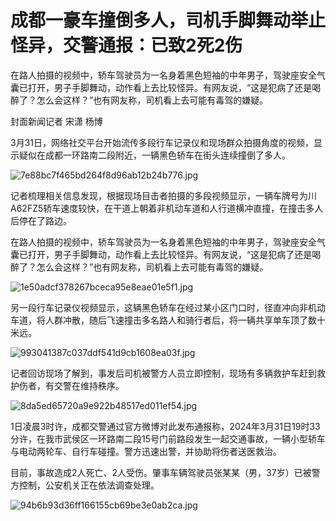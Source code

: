 # 成都一豪车撞倒多人，司机手脚舞动举止怪异，交警通报：已致2死2伤

在路人拍摄的视频中，轿车驾驶员为一名身着黑色短袖的中年男子，驾驶座安全气囊已打开，男子手脚舞动，动作看上去比较怪异。有网友说，“这是犯病了还是喝醉了？怎么会这样？”也有网友称，司机看上去可能有毒驾的嫌疑。

封面新闻记者 宋潇 杨博

3月31日，网络社交平台开始流传多段行车记录仪和现场群众拍摄角度的视频，显示疑似在成都一环路南二段附近，一辆黑色轿车在街头连续撞倒了多人。

![7e88bc7f465bd264f8d96ab12b24b776.jpg](https://raw.githubusercontent.com/qqhsx/qqnews_image/main/2024/04/01/成都一豪车撞倒多人，司机手脚舞动举止怪异，交警通报：已致2死2伤/7e88bc7f465bd264f8d96ab12b24b776.jpg)

记者梳理相关信息发现，根据现场目击者拍摄的多段视频显示，一辆车牌号为川A62FZ5轿车速度较快，在干道上朝着非机动车道和人行道横冲直撞，在撞击多人后停在了路边。

在路人拍摄的视频中，轿车驾驶员为一名身着黑色短袖的中年男子，驾驶座安全气囊已打开，男子手脚舞动，动作看上去比较怪异。有网友说，“这是犯病了还是喝醉了？怎么会这样？”也有网友称，司机看上去可能有毒驾的嫌疑。

![1e50adcf378267bceca95e8eae01e5f1.jpg](https://raw.githubusercontent.com/qqhsx/qqnews_image/main/2024/04/01/成都一豪车撞倒多人，司机手脚舞动举止怪异，交警通报：已致2死2伤/1e50adcf378267bceca95e8eae01e5f1.jpg)

另一段行车记录仪视频显示，这辆黑色轿车在经过某小区门口时，径直冲向非机动车道，将人群冲散，随后飞速撞击多名路人和骑行者后，将一辆共享单车顶了数十米远。

![993041387c037ddf541d9cb1608ea03f.jpg](https://raw.githubusercontent.com/qqhsx/qqnews_image/main/2024/04/01/成都一豪车撞倒多人，司机手脚舞动举止怪异，交警通报：已致2死2伤/993041387c037ddf541d9cb1608ea03f.jpg)

记者回访现场了解到，事发后司机被警方人员立即控制，现场有多辆救护车赶到救护伤者，有交警在维持秩序。

![8da5ed65720a9e922b48517ed011ef54.jpg](https://raw.githubusercontent.com/qqhsx/qqnews_image/main/2024/04/01/成都一豪车撞倒多人，司机手脚舞动举止怪异，交警通报：已致2死2伤/8da5ed65720a9e922b48517ed011ef54.jpg)

1日凌晨3时许，成都交警通过官方微博对此发布通报称，2024年3月31日19时33分许，在我市武侯区一环路南二段15号门前路段发生一起交通事故，一辆小型轿车与电动两轮车、自行车碰撞。警方迅速出警，并协助将伤者送医救治。

目前，事故造成2人死亡、2人受伤。肇事车辆驾驶员张某某（男，37岁）已被警方控制，公安机关正在依法调查处理。

![94b6b93d36ff166155cb69be3e0ab2ca.jpg](https://raw.githubusercontent.com/qqhsx/qqnews_image/main/2024/04/01/成都一豪车撞倒多人，司机手脚舞动举止怪异，交警通报：已致2死2伤/94b6b93d36ff166155cb69be3e0ab2ca.jpg)


